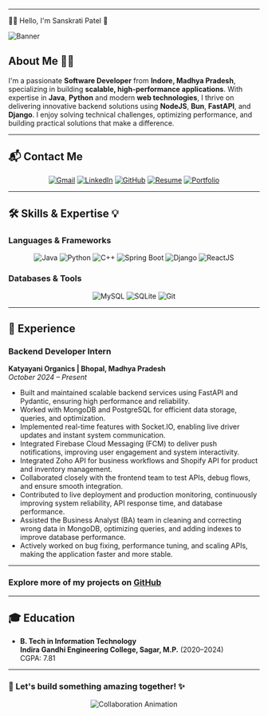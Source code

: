 <!-- Contribution Graph -->


<!-- GitHub Stats & Streak -->
<div align="center">

<!-- GitHub Stats Card -->

</div>

---

👨‍💻 Hello, I'm Sanskrati Patel 👋

![Banner](https://github.com/user-attachments/assets/2c6a1c54-52b9-469e-b325-c48f37f5c9a1)

## About Me 👨‍💻  
I'm a passionate **Software Developer** from **Indore, Madhya Pradesh**, specializing in building **scalable, high-performance applications**. With expertise in **Java**, **Python** and modern **web technologies**, I thrive on delivering innovative backend solutions using **NodeJS**, **Bun**, **FastAPI**, and **Django**. I enjoy solving technical challenges, optimizing performance, and building practical solutions that make a difference.

---

## 📬 Contact Me

<div align="center">
    <a href="mailto:patelsanskrati05@gmail.com"><img src="https://img.icons8.com/fluency/48/000000/gmail.png" alt="Gmail" /></a>
    <a href="https://www.linkedin.com/in/sanskrati-patel-b2464b223/"><img src="https://img.icons8.com/color/48/000000/linkedin.png" alt="LinkedIn" /></a>
    <a href="https://github.com/SanskratiPatel"><img src="https://img.icons8.com/ios-filled/50/000000/github.png" alt="GitHub" /></a>
    <a href="https://drive.google.com/file/d/18MshYwzReVX_sFvVBqfxpyH4eo4zg7lc/view?usp=sharing"><img src="https://img.icons8.com/fluency/48/000000/resume.png" alt="Resume" /></a>
    <a href="https://sanskrati-patel-portfolio.netlify.app/"><img src="https://img.icons8.com/fluency/48/000000/portfolio.png" alt="Portfolio" /></a>
</div>

---

## 🛠️ Skills & Expertise 💡

### **Languages & Frameworks**
<div align="center">
<img src="https://img.icons8.com/color/48/000000/java-coffee-cup-logo.png" alt="Java" />
<img src="https://img.icons8.com/color/48/000000/python.png" alt="Python" />
<img src="https://img.icons8.com/color/48/000000/c-plus-plus-logo.png" alt="C++" />
<img src="https://img.icons8.com/color/48/000000/spring-logo.png" alt="Spring Boot" />
<img src="https://img.icons8.com/material-outlined/48/000000/django.png" alt="Django" />
<img src="https://img.icons8.com/ultraviolet/48/000000/react.png" alt="ReactJS" />
</div>

### **Databases & Tools**
<div align="center">
<img src="https://img.icons8.com/color/48/000000/mysql-logo.png" alt="MySQL" />
<img src="https://img.icons8.com/color/48/000000/sql.png" alt="SQLite" />
<img src="https://img.icons8.com/color/48/000000/git.png" alt="Git" />
</div>

---

## 💼 Experience

### **Backend Developer Intern**  
**Katyayani Organics | Bhopal, Madhya Pradesh**  
*October 2024 – Present*  
- Built and maintained scalable backend services using FastAPI and Pydantic, ensuring high performance and reliability.
- Worked with MongoDB and PostgreSQL for efficient data storage, queries, and optimization.
- Implemented real-time features with Socket.IO, enabling live driver updates and instant system communication.
- Integrated Firebase Cloud Messaging (FCM) to deliver push notifications, improving user engagement and system interactivity.
- Integrated Zoho API for business workflows and Shopify API for product and inventory management.
- Collaborated closely with the frontend team to test APIs, debug flows, and ensure smooth integration.
- Contributed to live deployment and production monitoring, continuously improving system reliability, API response time, and 
database performance.
- Assisted the Business Analyst (BA) team in cleaning and correcting wrong data in MongoDB, optimizing queries, and adding 
indexes to improve database performance.
- Actively worked on bug fixing, performance tuning, and scaling APIs, making the application faster and more stable.

---


### Explore more of my projects on **[GitHub](https://github.com/sanskratipatel)**  

---

## 🎓 Education

- **B. Tech in Information Technology**  
  **Indira Gandhi Engineering College, Sagar, M.P.** (2020–2024)  
  CGPA: 7.81  

---

### 🌟 Let's build something amazing together! ✨

<div align="center">
<img src="https://media.giphy.com/media/26tn33aiTi1jkl6H6/giphy.gif" alt="Collaboration Animation" />
</div>
